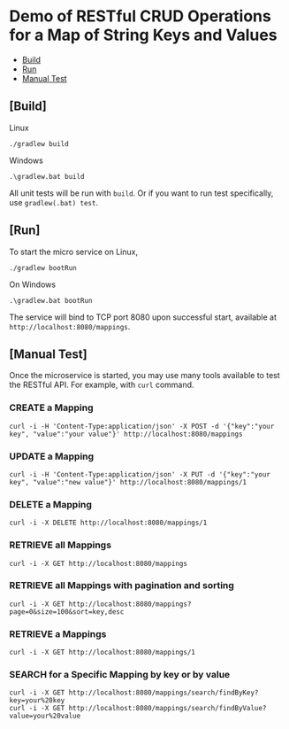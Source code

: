 # Demo of RESTful CRUD Operations for a Map of String Keys and Values

- [Build](#build)
- [Run](#run)
- [Manual Test](#manual-test)

## [Build]

Linux

```
./gradlew build
```

Windows

```
.\gradlew.bat build
```

All unit tests will be run with `build`. Or if you want to run test specifically, use `gradlew(.bat) test`.

## [Run]

To start the micro service on Linux,

```
./gradlew bootRun
```

On Windows

```
.\gradlew.bat bootRun
```

The service will bind to TCP port 8080 upon successful start, available at `http://localhost:8080/mappings`.

## [Manual Test]

Once the microservice is started, you may use many tools available to test the RESTful API. For example, with `curl` command.

### CREATE a Mapping

```
curl -i -H 'Content-Type:application/json' -X POST -d '{"key":"your key", "value":"your value"}' http://localhost:8080/mappings
```

### UPDATE a Mapping

```
curl -i -H 'Content-Type:application/json' -X PUT -d '{"key":"your key", "value":"new value"}' http://localhost:8080/mappings/1
```

### DELETE a Mapping

```
curl -i -X DELETE http://localhost:8080/mappings/1
```

### RETRIEVE all Mappings

```
curl -i -X GET http://localhost:8080/mappings
```

### RETRIEVE all Mappings with pagination and sorting

```
curl -i -X GET http://localhost:8080/mappings?page=0&size=100&sort=key,desc
```

### RETRIEVE a Mappings

```
curl -i -X GET http://localhost:8080/mappings/1
```

### SEARCH for a Specific Mapping by key or by value

```
curl -i -X GET http://localhost:8080/mappings/search/findByKey?key=your%20key
curl -i -X GET http://localhost:8080/mappings/search/findByValue?value=your%20value
```
